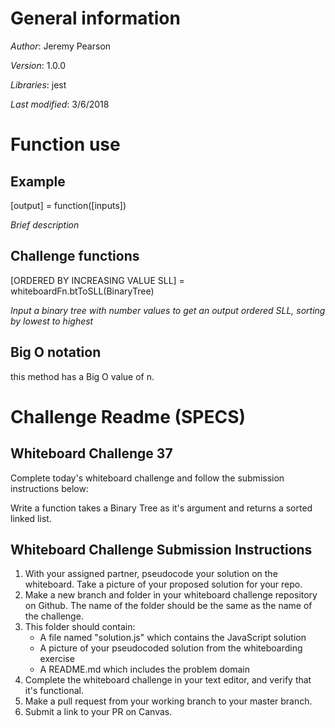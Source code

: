 # General information
_Author_: Jeremy Pearson

_Version_: 1.0.0

_Libraries_: jest

_Last modified_: 3/6/2018

# Function use

## Example
[output] = function([inputs])

_Brief description_

## Challenge functions

[ORDERED BY INCREASING VALUE SLL] = whiteboardFn.btToSLL(BinaryTree)

_Input a binary tree with number values to get an output ordered SLL, sorting by lowest to highest_

## Big O notation

this method has a Big O value of n.

# Challenge Readme (SPECS)

## Whiteboard Challenge 37

Complete today's whiteboard challenge and follow the submission instructions below:

Write a function takes a Binary Tree as it's argument and returns a sorted linked list.


## Whiteboard Challenge Submission Instructions

1. With your assigned partner, pseudocode your solution on the whiteboard. Take a picture of your proposed solution for your repo.
1. Make a new branch and folder in your whiteboard challenge repository on Github. The name of the folder should be the same as the name of the challenge.
1. This folder should contain:
	- A file named "solution.js" which contains the JavaScript solution
	- A picture of your pseudocoded solution from the whiteboarding exercise
	- A README.md which includes the problem domain
1. Complete the whiteboard challenge in your text editor, and verify that it's functional.
1. Make a pull request from your working branch to your master branch.
1. Submit a link to your PR on Canvas.